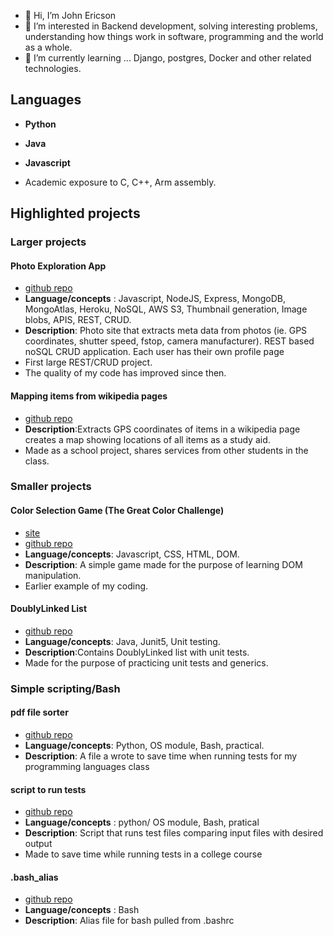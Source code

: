 - 👋 Hi, I’m John Ericson
- 👀 I’m interested in Backend development, solving interesting problems, understanding how things work in software, programming and the world as a whole.
- 🌱 I’m currently learning ... Django, postgres, Docker and other related technologies.


## Languages
- **Python**

- **Java**

- **Javascript**

- Academic exposure to C, C++, Arm assembly.

## Highlighted projects

### Larger projects

#### Photo Exploration App
- [github repo](https://github.com/JREricson/photoAppV1)
- **Language/concepts** : Javascript, NodeJS, Express, MongoDB, MongoAtlas, Heroku, NoSQL, AWS S3, Thumbnail generation, Image blobs, APIS, REST, CRUD.
- **Description**: Photo site that extracts meta data from photos (ie. GPS coordinates, shutter speed, fstop, camera manufacturer). REST based noSQL CRUD application. Each user has their own profile page
- First large REST/CRUD project.
- The quality of my code has improved since then.

#### Mapping items from wikipedia pages
- [github repo](https://github.com/JREricson/SE_Project_WikiApp)
- **Description**:Extracts GPS coordinates of items in a wikipedia page creates a map showing locations of all items as a study aid.
- Made as a school project, shares services from other students in the class.


### Smaller projects
#### Color Selection Game (The Great Color Challenge)
 - [site](https://jrericson.github.io/GreatColorShapeChallenge/)
 - [github repo](https://github.com/JREricson/GreatColorShapeChallenge)
 - **Language/concepts**: Javascript, CSS, HTML, DOM.
 - **Description**: A simple game made for the purpose of learning DOM manipulation. 
 - Earlier example of my coding.
 

#### DoublyLinked List
 - [github repo](https://github.com/JREricson/GenericADT)
 - **Language/concepts**: Java, Junit5, Unit testing.
 - **Description**:Contains DoublyLinked list with unit tests.
 - Made for the purpose of practicing unit tests and generics.
  
### Simple scripting/Bash


#### pdf file sorter
- [github repo](https://github.com/JREricson/ScriptsForRunningTests)
- **Language/concepts**: Python, OS module, Bash, practical.
- **Description**: A file a wrote to save time when running tests for my programming languages class



#### script to run tests
- [github repo](https://github.com/JREricson/ScriptsForRunningTests/blob/master/runStdInTests.py)
- **Language/concepts** : python/ OS module, Bash, pratical
- **Description**: Script that runs test files comparing input files with desired output
- Made to save time while running tests in a college course

#### .bash_alias
- [github repo](https://github.com/JREricson/aliases)
- **Language/concepts** : Bash
- **Description**: Alias file for bash pulled from .bashrc







